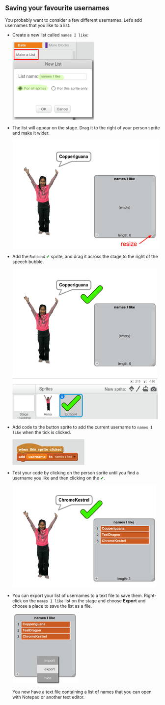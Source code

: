 ## Saving your favourite usernames

You probably want to consider a few different usernames. Let’s add usernames that you like to a list.

+ Create a new list called `names I like`:

	![screenshot](images/usernames-like.png)

+ The list will appear on the stage. Drag it to the right of your person sprite and make it wider.

	![screenshot](images/usernames-like-stage.png)

+ Add the `Button4` <span style="color: green;">✔</span> sprite, and drag it across the stage to the right of the speech bubble.

	![screenshot](images/usernames-tick.png)

+ Add code to the button sprite to add the current username to `names I like` when the tick is clicked.

	![screenshot](images/usernames-add-like.png)

+ Test your code by clicking on the person sprite until you find a username you like and then clicking on the <span style="color: green;">✔</span>.

	![screenshot](images/usernames-like-list.png)

+ You can export your list of usernames to a text file to save them. Right-click on the `names I like` list on the stage and choose **Export** and choose a place to save the list as a file.

	![screenshot](images/usernames-export.png)

	You now have a text file containing a list of names that you can open with Notepad or another text editor.
